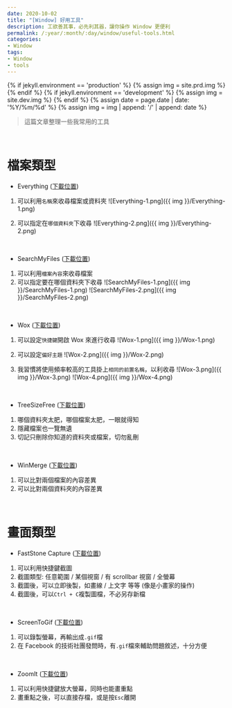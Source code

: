 ```yaml
---
date: 2020-10-02
title: "[Window] 好用工具"
description: 工欲善其事，必先利其器，讓你操作 Window 更便利
permalink: /:year/:month/:day/window/useful-tools.html
categories:
- Window
tags:
- Window
- tools
---
```


{% if jekyll.environment == 'production' %} {% assign img = site.prd.img %} {% endif %}
{% if jekyll.environment == 'development' %} {% assign img = site.dev.img %} {% endif %}
{% assign date = page.date | date: '%Y/%m/%d' %}
{% assign img = img | append: '/' | append: date %}

<blockquote class="blockquote-center">這篇文章整理一些我常用的工具</blockquote>

<br>

# 檔案類型

- Everything (<a href="https://www.voidtools.com/" target="_blank">下載位置</a>)

1. 可以利用`名稱`來收尋檔案或資料夾
![Everything-1.png]({{ img }}/Everything-1.png)

2. 可以指定在`哪個資料夾`下收尋
![Everything-2.png]({{ img }}/Everything-2.png)

<br>

- SearchMyFiles (<a href="https://www.nirsoft.net/utils/search_my_files.html#DownloadLinks" target="_blank">下載位置</a>)

1. 可以利用`檔案內容`來收尋檔案
2. 可以指定要在哪個資料夾下收尋
![SearchMyFiles-1.png]({{ img }}/SearchMyFiles-1.png)
![SearchMyFiles-2.png]({{ img }}/SearchMyFiles-2.png)

<br>

- Wox (<a href="https://github.com/Wox-launcher/Wox/releases" target="_blank">下載位置</a>)

1. 可以設定`快捷鍵`開啟 Wox 來進行收尋
![Wox-1.png]({{ img }}/Wox-1.png)

2. 可以設定`偏好主題`
![Wox-2.png]({{ img }}/Wox-2.png)

3. 我習慣將使用頻率較高的工具掛上`相同的前置名稱`，以利收尋
![Wox-3.png]({{ img }}/Wox-3.png)
![Wox-4.png]({{ img }}/Wox-4.png)

<br>

- TreeSizeFree (<a href="https://customers.jam-software.de/downloadTrial.php?language=EN&article_no=80" target="_blank">下載位置</a>)

1. 哪個資料夾太肥，哪個檔案太肥，一眼就得知
2. 隱藏檔案也一覽無遺
3. 切記只刪除你知道的資料夾或檔案，切勿亂刪

<br>

- WinMerge (<a href="https://winmerge.org/downloads/?lang=en" target="_blank">下載位置</a>)

1. 可以比對兩個檔案的內容差異
2. 可以比對兩個資料夾的內容差異

<br>

# 畫面類型

- FastStone Capture (<a href="https://www.faststone.org/FSCaptureDownload.htm" target="_blank">下載位置</a>)

1. 可以利用快捷鍵截圖
2. 截圖類型: 任意範圍 / 某個視窗 / 有 scrollbar 視窗 / 全螢幕
3. 截圖後，可以立即後製，如畫線 / 上文字 等等 (像是小畫家的操作)
4. 截圖後，可以`Ctrl + C`複製圖檔，不必另存新檔

<br>

- ScreenToGif (<a href="https://www.screentogif.com/downloads" target="_blank">下載位置</a>)

1. 可以錄製螢幕，再輸出成`.gif`檔
2. 在 Facebook 的技術社團發問時，有`.gif`檔來輔助問題敘述，十分方便

<br>

- ZoomIt (<a href="https://docs.microsoft.com/zh-tw/sysinternals/downloads/zoomit" target="_blank">下載位置</a>)

1. 可以利用快捷鍵放大螢幕，同時也能畫重點
2. 畫重點之後，可以直接存檔，或是按`Esc`離開

<br>